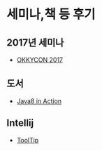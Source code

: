 
세미나,책 등 후기
================================

2017년 세미나
------
- [OKKYCON 2017]()


도서
------
- [Java8 in Action]()



Intellij
------
- [ToolTip]()
